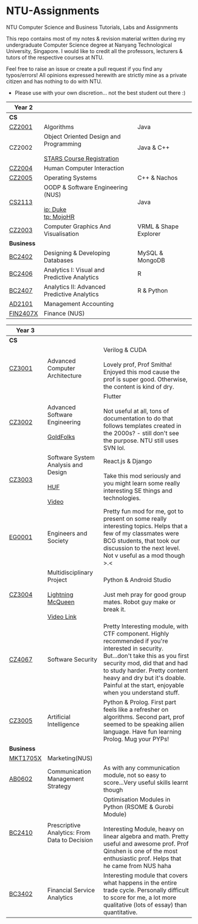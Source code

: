 # NTU-Assignments

NTU Computer Science and Business Tutorials, Labs and Assignments

This repo contains most of my notes & revision material written during my undergraduate Computer Science degree at Nanyang Technological University, Singapore. I would like to credit all the professors, lecturers & tutors of the respective courses at NTU.

Feel free to raise an issue or create a pull request if you find any typos/errors! All opinions  expressed herewith are strictly mine as a private citizen and has nothing to do with NTU.

* Please use with your own discretion... not the best student out there :)

| Year 2|||
| ----------- | ----------- |-----------|
| **CS** |||
| [CZ2001](https://github.com/Chihui8199/NTU-Assignments/tree/master/CZ2001%20Algorithms) | Algorithms | Java|
| CZ2002 | Object Oriented Design and Programming <br/><br/>[STARS Course Registration](https://github.com/Chihui8199/Course-Registration-System-STARS)|Java & C++|
| [CZ2004](https://github.com/Chihui8199/NTU-Assignments/tree/master/CZ2004%20Human%20Computer%20Interaction) | Human Computer Interaction ||
| [CZ2005](https://github.com/Chihui8199/NTU-Assignments/tree/master/CZ2005%20Operating%20System) | Operating Systems |C++ & Nachos|
| [CS2113](https://github.com/Chihui8199/NTU-Assignments/tree/master/CS2113%20Object%20Oriented%20Programming%20and%20Software%20Engineering%20)| OODP & Software Engineering (NUS) <br/><br/>[ip: Duke](https://github.com/Chihui8199/ip) <br/> [tp: MojoHR](https://github.com/Chihui8199/tp)|Java|
| [CZ2003](https://github.com/Chihui8199/NTU-Assignments/tree/master/CZ2003%20Computer%20Graphics%20and%20Visualization) | Computer Graphics And Visualisation|VRML & Shape Explorer|
|**Business**|||
| [BC2402](https://github.com/Chihui8199/NTU-Assignments/tree/master/BC2402%20Developing%20and%20Designment%20Databases) | Designing & Developing Databases|MySQL & MongoDB
| [BC2406](https://github.com/Chihui8199/NTU-Assignments/tree/master/BC2406%20Analytics%20I%20Visual%20and%20Predictive%20Techniques) | Analytics I: Visual and Predictive Analytics|R 
| [BC2407](https://github.com/Chihui8199/NTU-Assignments/tree/master/BC2407%20Advanced%20Predictive%20Analytics%20II) | Analytics II: Advanced Predictive Analytics| R & Python
| [AD2101](https://github.com/Chihui8199/NTU-Assignments/tree/master/AD2102%20Management%20Accounting) | Management Accounting|
| [FIN2407X](https://github.com/Chihui8199/NTU-Assignments/tree/master/FIN2704X%20Financial%20Management) | Finance (NUS)|


| Year 3|||
| ----------- | ----------- |-----------|
| **CS** |||
| [CZ3001](https://github.com/Chihui8199/NTU-Assignments/tree/master/CZ3001%20Advanced%20Computer%20Architecture)| Advanced Computer Architecture|Verilog & CUDA</br></br> Lovely prof, Prof Smitha! Enjoyed this mod cause the prof is super good. Otherwise, the content is kind of dry. |
| [CZ3002](https://github.com/Chihui8199/NTU-Assignments/tree/master/CZ3002%20Advanced%20Software%20Engineering/Project%20Submission)| Advanced Software Engineering<br/><br/>[GoldFolks](https://github.com/Chihui8199/CZ3002-GoldFolks-Application.git)|Flutter</br></br> Not useful at all, tons of documentation to do that follows templates created in the 2000s? - still don't see the purpose. NTU still uses SVN lol.|
| [CZ3003](https://github.com/Chihui8199/NTU-Assignments/tree/master/CZ3003%20Software%20System%20Design%20and%20Analysis)|Software System Analysis and Design<br/><br/>[HUF](https://github.com/Song0180/CZ3003-HUF.git)<br/><br/>[Video](https://github.com/Song0180/CZ3003-HUF.git)|React.js & Django</br></br>Take this mod seriously and you might learn some really interesting SE things and technologies. |
| [EG0001](https://github.com/Chihui8199/NTU-Assignments/tree/master/EG0001%20Engineers%20and%20Society) | Engineers and Society| Pretty fun mod for me, got to present on some really interesting topics. Helps that a few of my classmates were BCG students, that took our discussion to the next level. Not v useful as  a mod though >.<|
| [CZ3004]()| Multidisciplinary Project<br/><br/>[Lightning McQueen](https://github.com/Chihui8199/CZ3004-Multipdisciplinary-Project.git)<br/><br/>[Video Link](https://www.youtube.com/watch?v=v4bDsNanIgQ)|Python & Android Studio</br></br> Just meh pray for good group mates. Robot guy make or break it.|
| [CZ4067]() |Software Security|Pretty Interesting module, with CTF component. Highly recommended if you're interested in security. But...don't take this as you first security mod, did that and had to study harder. Pretty content heavy and dry but it's doable. Painful at the start, enjoyable when you understand stuff.|
| [CZ3005]() |Artificial Intelligence|Python & Prolog. First part feels like a refresher on algorithms. Second part, prof seemed to be speaking ailien language. Have fun learning Prolog. Mug your PYPs!|
|**Business**|||
|[MKT1705X](https://github.com/Chihui8199/NTU-Assignments/tree/master/MKT1705X%20Marketing)|Marketing(NUS)||
|[AB0602](https://github.com/Chihui8199/NTU-Assignments/tree/master/AB0602%20Communications%20Management%20Strategy)| Communication Management Strategy|As with any communication module, not so easy to score...Very useful skills learnt though|
|[BC2410]()|Prescriptive Analytics: From Data to Decision | Optimisation Modules  in Python (RSOME & Gurobi Module)</br></br>Interesting Module, heavy on linear algebra and math. Pretty useful and awesome prof. Prof Qinshen is one of the most enthusiastic prof. Helps that he came from NUS haha|
|[BC3402]()|Financial Service Analytics |Interesting module that covers what happens in the entire trade cycle. Personally difficult to score for me, a lot more qualitative (lots of essay) than quantitative.|


